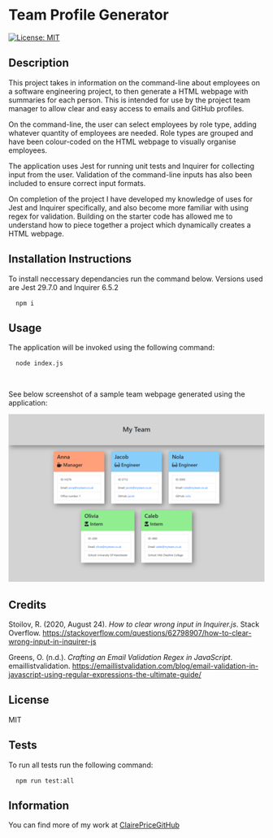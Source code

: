 # Team Profile Generator 
[![License: MIT](https://img.shields.io/badge/License-MIT-yellow.svg)](https://opensource.org/licenses/MIT)

## Description
This project takes in information on the command-line about employees on a software engineering project, to then generate a HTML webpage with summaries for each person. This is intended for use by the project team manager to allow clear and easy access to emails and GitHub profiles.

On the command-line, the user can select employees by role type, adding whatever quantity of employees are needed. Role types are grouped and have been colour-coded on the HTML webpage to visually organise employees.

The application uses Jest for running unit tests and Inquirer for collecting input from the user. Validation of the command-line inputs has also been included to ensure correct input formats.

On completion of the project I have developed my knowledge of uses for Jest and Inquirer specifically, and also become more familiar with using regex for validation. Building on the starter code has allowed me to understand how to piece together a project which dynamically creates a HTML webpage.

## Installation Instructions
To install neccessary dependancies run the command below. Versions used are Jest 29.7.0 and Inquirer 6.5.2

      npm i
    

  
## Usage
The application will be invoked using the following command:

      node index.js


<p>&nbsp;</p>

See below screenshot of a sample team webpage generated using the application:

![screenshot](images/screenshot.png)

## Credits

Stoilov, R. (2020, August 24). *How to clear wrong input in Inquirer.js*. Stack Overflow. https://stackoverflow.com/questions/62798907/how-to-clear-wrong-input-in-inquirer-js

Greens, O. (n.d.). *Crafting an Email Validation Regex in JavaScript*. emaillistvalidation. https://emaillistvalidation.com/blog/email-validation-in-javascript-using-regular-expressions-the-ultimate-guide/

## License
MIT

## Tests
To run all tests run the following command:

      npm run test:all
   
## Information
You can find more of my work at [ClairePriceGitHub](https://github.com/clairepricegithub)
